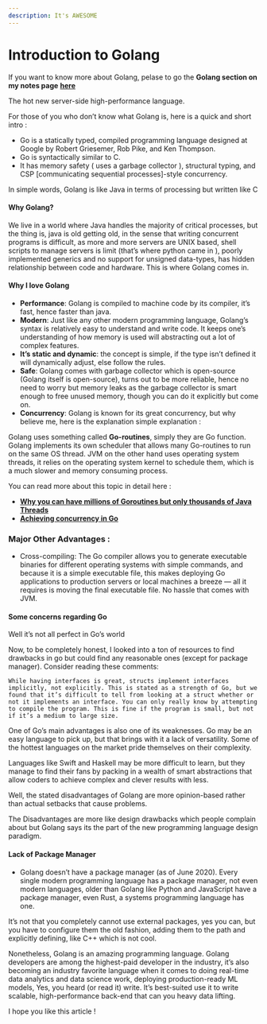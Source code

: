 ```yaml
---
description: It's AWESOME
---
```


# Introduction to Golang

If you want to know more about Golang, pelase to go the **Golang section on my notes page** [**here**](https://dev117uday.github.io/notes-md/)

The hot new server-side high-performance language.

For those of you who don’t know what Golang is, here is a quick and short intro :

* Go is a statically typed, compiled programming language designed at Google by Robert Griesemer, Rob Pike, and Ken Thompson.
* Go is syntactically similar to C.
* It has memory safety \( uses a garbage collector \), structural typing, and CSP \[communicating sequential processes\]-style concurrency.

In simple words, Golang is like Java in terms of processing but written like C

#### Why Golang?

We live in a world where Java handles the majority of critical processes, but the thing is, java is old getting old, in the sense that writing concurrent programs is difficult, as more and more servers are UNIX based, shell scripts to manage servers is limit \(that’s where python came in \), poorly implemented generics and no support for unsigned data-types, has hidden relationship between code and hardware. This is where Golang comes in.

#### Why I love Golang

* **Performance**: Golang is compiled to machine code by its compiler, it’s fast, hence faster than java.
* **Modern**: Just like any other modern programming language, Golang’s syntax is relatively easy to understand and write code. It keeps one’s understanding of how memory is used will abstracting out a lot of complex features.
* **It’s static and dynamic**: the concept is simple, if the type isn’t defined it will dynamically adjust, else follow the rules.
* **Safe**: Golang comes with garbage collector which is open-source \(Golang itself is open-source\), turns out to be more reliable, hence no need to worry but memory leaks as the garbage collector is smart enough to free unused memory, though you can do it explicitly but come on.
* **Concurrency**: Golang is known for its great concurrency, but why believe me, here is the explanation simple explanation :

Golang uses something called **Go-routines**, simply they are Go function. Golang implements its own scheduler that allows many Go-routines to run on the same OS thread. JVM on the other hand uses operating system threads, it relies on the operating system kernel to schedule them, which is a much slower and memory consuming process.

You can read more about this topic in detail here :

* [**Why you can have millions of Goroutines but only thousands of Java Threads**](https://rcoh.me/posts/why-you-can-have-a-million-go-routines-but-only-1000-java-threads/)
* [**Achieving concurrency in Go**](https://medium.com/rungo/achieving-concurrency-in-go-3f84cbf870ca)

### Major Other Advantages :

* Cross-compiling: The Go compiler allows you to generate executable binaries for different operating systems with simple commands, and because it is a simple executable file, this makes deploying Go applications to production servers or local machines a breeze — all it requires is moving the final executable file. No hassle that comes with JVM.

#### Some concerns regarding Go

Well it’s not all perfect in Go’s world

Now, to be completely honest, I looked into a ton of resources to find drawbacks in go but could find any reasonable ones \(except for package manager\). Consider reading these comments:

`While having interfaces is great, structs implement interfaces implicitly, not explicitly. This is stated as a strength of Go, but we found that it’s difficult to tell from looking at a struct whether or not it implements an interface. You can only really know by attempting to compile the program. This is fine if the program is small, but not if it’s a medium to large size.`

One of Go’s main advantages is also one of its weaknesses. Go may be an easy language to pick up, but that brings with it a lack of versatility. Some of the hottest languages on the market pride themselves on their complexity.

Languages like Swift and Haskell may be more difficult to learn, but they manage to find their fans by packing in a wealth of smart abstractions that allow coders to achieve complex and clever results with less.

Well, the stated disadvantages of Golang are more opinion-based rather than actual setbacks that cause problems.

The Disadvantages are more like design drawbacks which people complain about but Golang says its the part of the new programming language design paradigm.

#### Lack of Package Manager

* Golang doesn’t have a package manager \(as of June 2020\). Every single modern programming language has a package manager, not even modern languages, older than Golang like Python and JavaScript have a package manager, even Rust, a systems programming language has one. 

It’s not that you completely cannot use external packages, yes you can, but you have to configure them the old fashion, adding them to the path and explicitly defining, like C++ which is not cool.

Nonetheless, Golang is an amazing programming language. Golang developers are among the highest-paid developer in the industry, it’s also becoming an industry favorite language when it comes to doing real-time data analytics and data science work, deploying production-ready ML models, Yes, you heard \(or read it\) write. It’s best-suited use it to write scalable, high-performance back-end that can you heavy data lifting.

I hope you like this article !

